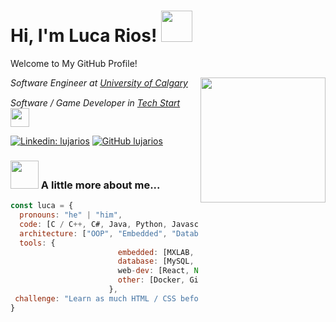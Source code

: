 <h1>Hi, I'm Luca Rios! <img src="https://media0.giphy.com/media/v1.Y2lkPTc5MGI3NjExbDVwZ3NkNm5pN3VmbjBjbjJmcTN5eGV3NDU4ZXl2dDNkbjdxN2lrbyZlcD12MV9pbnRlcm5hbF9naWZfYnlfaWQmY3Q9cw/xThtal2R5W3OdmKiGY/giphy.gif" width="50"></h1>
<p>Welcome to My GitHub Profile!</p>
<img align='right' src="https://media3.giphy.com/media/v1.Y2lkPTc5MGI3NjExZzNzd2Z5aDByM3cyNmI5cWV1ZHdyZHAyc2dmN2phZ3NkcTV3cGZnMCZlcD12MV9pbnRlcm5hbF9naWZfYnlfaWQmY3Q9cw/YPJ5gi3MZzSjhtQTIk/giphy.gif" width="200"">
<p><em>Software Engineer at <a href="https://schulich.ucalgary.ca">University of Calgary</a>‎ ‎ <img src="https://media0.giphy.com/media/v1.Y2lkPTc5MGI3NjExZDF5b29hNXNyYm1jc2QzeWgzZm5zbndvZ296c2YxdWR4enZvdjNpcyZlcD12MV9pbnRlcm5hbF9naWZfYnlfaWQmY3Q9cw/IeEeEIPq36SC5TUqbd/giphy.gif" width="15">
</br>Software / Game Developer in <a href="https://techstartucalgary.com">Tech Start</a> ‎ <img src="https://media0.giphy.com/media/v1.Y2lkPTc5MGI3NjExeGV1Z2F4N3JwczhtNXp3dHpucTdxcDJpcXFpdjI5OGZoN2p1czVrdSZlcD12MV9pbnRlcm5hbF9naWZfYnlfaWQmY3Q9cw/pFwXMKR3dHra4p6neT/giphy.gif" width="30"> 
</em></p>

[![Linkedin: lujarios](https://img.shields.io/badge/-lujarios-blue?style=flat-square&logo=Linkedin&logoColor=white&link=https://www.linkedin.com/in/lujarios/)](https://www.linkedin.com/in/lujarios/)
[![GitHub lujarios](https://img.shields.io/github/followers/lujarios?label=follow&style=social)](https://github.com/lujarios)

### <img src="https://media1.giphy.com/media/v1.Y2lkPTc5MGI3NjExdmhjOGwwbndoaHlncGJoeGhnbmU5cDRsbWhzZDBzY252bW0zcndvcSZlcD12MV9pbnRlcm5hbF9naWZfYnlfaWQmY3Q9cw/SbjZReq34bsLAa6sMT/giphy.gif" width="45"> A little more about me...  

```javascript
const luca = {
  pronouns: "he" | "him",
  code: [C / C++, C#, Java, Python, Javascript],
  architecture: ["OOP", "Embedded", "Database Operation"],
  tools: {
                        embedded: [MXLAB, Datasheet Venturer],
                        database: [MySQL, PosgreSQL, PGAdmin],
                        web-dev: [React, Node, SpringBoot],
                        other: [Docker, Github, VS-Code, Unity]
                      },
 challenge: "Learn as much HTML / CSS before my Full-Stack course next semester!"
}
```
